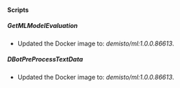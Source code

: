 
#### Scripts

##### GetMLModelEvaluation

- Updated the Docker image to: *demisto/ml:1.0.0.86613*.
##### DBotPreProcessTextData

- Updated the Docker image to: *demisto/ml:1.0.0.86613*.
